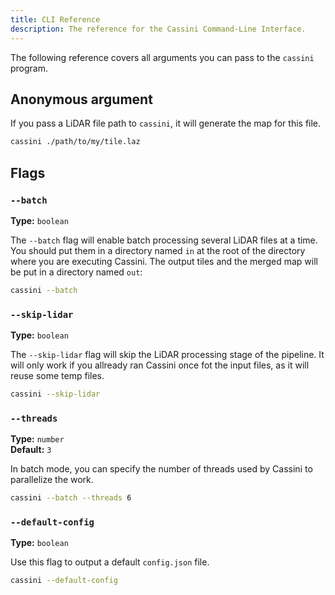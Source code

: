 ```yaml
---
title: CLI Reference
description: The reference for the Cassini Command-Line Interface.
---
```


The following reference covers all arguments you can pass to the `cassini` program.

## Anonymous argument

If you pass a LiDAR file path to `cassini`, it will generate the map for this file.

```sh
cassini ./path/to/my/tile.laz
```

## Flags

### `--batch`

<p>

**Type:** `boolean`<br />

</p>

The `--batch` flag will enable batch processing several LiDAR files at a time. You should put them in a directory named `in` at the root of the directory where you are executing Cassini. The output tiles and the merged map will be put in a directory named `out`:

```sh
cassini --batch
```

### `--skip-lidar`

<p>

**Type:** `boolean`<br />

</p>

The `--skip-lidar` flag will skip the LiDAR processing stage of the pipeline. It will only work if you allready ran Cassini once fot the input files, as it will reuse some temp files.

```sh
cassini --skip-lidar
```

### `--threads`

<p>

**Type:** `number`<br />
**Default:** `3`

</p>

In batch mode, you can specify the number of threads used by Cassini to parallelize the work.

```sh
cassini --batch --threads 6
```

### `--default-config`

<p>

**Type:** `boolean`<br />

</p>

Use this flag to output a default `config.json` file.

```sh
cassini --default-config
```
